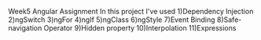 Week5 Angular Assignment
In this project I've used 
1)Dependency Injection
2)ngSwitch
3)ngFor
4)ngIf
5)ngClass
6)ngStyle
7)Event Binding
8)Safe-navigation Operator
9)Hidden property
10)Interpolation
11)Expressions
